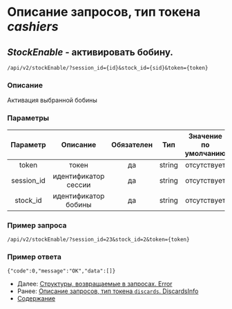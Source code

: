 Описание запросов, тип токена _cashiers_
================================

_StockEnable_ - активировать бобину.
------------------------------------
`/api/v2/stockEnable/?session_id={id}&stock_id={sid}&token={token}`

### Описание
Активация выбранной бобины

### Параметры
| Параметр 	|        Описание       	| Обязателен 	|   Тип  	| Значение по умолчанию 	|
|:--------:	|:---------------------:	|:----------:	|:------:	|:---------------------:	|
|   token  	|         токен         	|     да     	| string 	|      отсутствует      	|
|  session_id 	| идентификатор сессии |     да     	|   string  	|      отсутствует      	|
|  stock_id 	| идентификатор бобины |     да     	|   string  	|      отсутствует      	|

### Пример запроса
`/api/v2/stockEnable/?session_id=23&stock_id=2&token={token}`

### Пример ответа
```
{"code":0,"message":"OK","data":[]}
```

* Далее: [Структуры, возвращаемые в запросах. Error](../replies/error)
* Ранее: [Описание запросов, тип токена `discards`. DiscardsInfo](discardsInfo)
* [Содержание](../index)